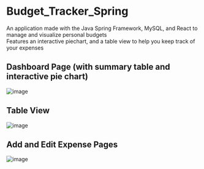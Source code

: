# Budget_Tracker_Spring
An application made with  the Java Spring Framework, MySQL, and React to manage and visualize personal budgets <br>
Features an interactive piechart, and a table view to help you keep track of your expenses

## Dashboard Page (with summary table and interactive pie chart)
![image](https://github.com/Edwin2345/Budget_Tracker/assets/112472516/70e23b5d-1ca6-43a0-b724-9f49d707b75a)
<br/>  
## Table View
![image](https://github.com/Edwin2345/Budget_Tracker/assets/112472516/7debbe3f-78a5-40b1-9494-b22eea4fe402)
<br/>  
## Add and Edit Expense Pages
![image](https://github.com/Edwin2345/Budget_Tracker_Spring/assets/112472516/b2c6cb86-53f4-4546-9398-c3bda2097cce)
